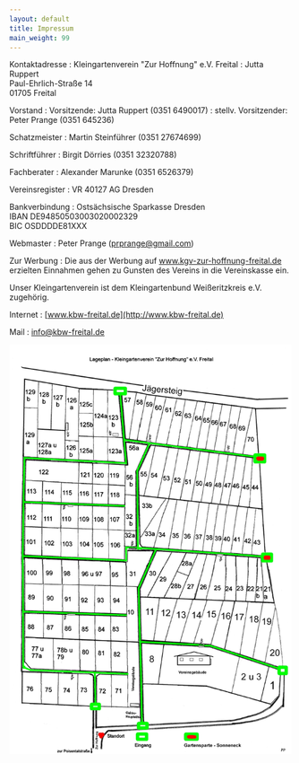 ```yaml
---
layout: default
title: Impressum
main_weight: 99
---
```


Kontaktadresse
: Kleingartenverein "Zur Hoffnung" e.V. Freital
: Jutta Ruppert  
  Paul-Ehrlich-Straße 14  
  01705 Freital

Vorstand
: Vorsitzende: Jutta Ruppert (0351 6490017)
: stellv. Vorsitzender: Peter Prange (0351 645236)

Schatzmeister
: Martin Steinführer (0351 27674699)

Schriftführer
: Birgit Dörries (0351 32320788)

Fachberater
: Alexander Marunke (0351 6526379)

Vereinsregister
: VR 40127 AG Dresden

Bankverbindung
: Ostsächsische Sparkasse Dresden  
  IBAN DE94850503003020002329  
  BIC OSDDDDE81XXX

Webmaster
: Peter Prange ([prprange@gmail.com](mailto:prprange@gmail.com))

Zur Werbung
: Die aus der Werbung auf www.kgv-zur-hoffnung-freital.de erzielten Einnahmen gehen zu Gunsten des Vereins in die Vereinskasse ein.

Unser Kleingartenverein ist dem Kleingartenbund Weißeritzkreis e.V. zugehörig.

Internet
: [www.kbw-freital.de](http://www.kbw-freital.de)	

Mail
: [info@kbw-freital.de](mailto:info@kbw-freital.de)

![lageplan](/assets/images/lageplan.jpg)